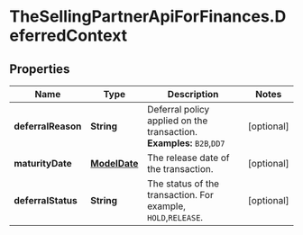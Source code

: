 # TheSellingPartnerApiForFinances.DeferredContext

## Properties
Name | Type | Description | Notes
------------ | ------------- | ------------- | -------------
**deferralReason** | **String** | Deferral policy applied on the transaction.  **Examples:** `B2B`,`DD7` | [optional] 
**maturityDate** | [**ModelDate**](ModelDate.md) | The release date of the transaction. | [optional] 
**deferralStatus** | **String** | The status of the transaction. For example, `HOLD`,`RELEASE`. | [optional] 


